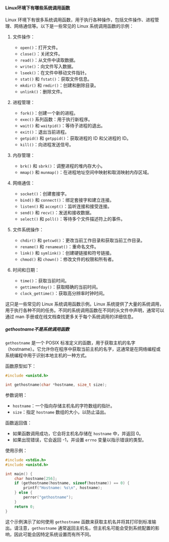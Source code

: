 #### Linux环境下有哪些系统调用函数

Linux 环境下有很多系统调用函数，用于执行各种操作，包括文件操作、进程管理、网络通信等。以下是一些常见的 Linux 系统调用函数的示例：

1. 文件操作：
   - `open()`：打开文件。
   - `close()`：关闭文件。
   - `read()`：从文件中读取数据。
   - `write()`：向文件写入数据。
   - `lseek()`：在文件中移动文件指针。
   - `stat()` 和 `fstat()`：获取文件信息。
   - `mkdir()` 和 `rmdir()`：创建和删除目录。
   - `unlink()`：删除文件。

2. 进程管理：
   - `fork()`：创建一个新的进程。
   - `exec()` 系列函数：用于执行新程序。
   - `wait()` 和 `waitpid()`：等待子进程的退出。
   - `exit()`：退出当前进程。
   - `getpid()` 和 `getppid()`：获取进程的 ID 和父进程的 ID。
   - `kill()`：向进程发送信号。

3. 内存管理：
   - `brk()` 和 `sbrk()`：调整进程的堆内存大小。
   - `mmap()` 和 `munmap()`：在进程地址空间中映射和取消映射内存区域。

4. 网络通信：
   - `socket()`：创建套接字。
   - `bind()` 和 `connect()`：绑定套接字和建立连接。
   - `listen()` 和 `accept()`：监听连接和接受连接。
   - `send()` 和 `recv()`：发送和接收数据。
   - `select()` 和 `poll()`：等待多个文件描述符上的事件。

5. 文件系统操作：
   - `chdir()` 和 `getcwd()`：更改当前工作目录和获取当前工作目录。
   - `rename()` 和 `renameat()`：重命名文件。
   - `link()` 和 `symlink()`：创建硬链接和符号链接。
   - `chmod()` 和 `chown()`：修改文件的权限和所有者。

6. 时间和日期：
   - `time()`：获取当前时间。
   - `gettimeofday()`：获取精确的当前时间。
   - `clock_gettime()`：获取高分辨率时钟时间。

这只是一些常见的 Linux 系统调用函数示例。Linux 系统提供了大量的系统调用，用于执行各种不同的任务。不同的系统调用函数在不同的头文件中声明，通常可以通过 man 手册或在线文档查找更多关于每个系统调用的详细信息。

##### gethostname不是系统调用函数

`gethostname` 是一个 POSIX 标准定义的函数，用于获取主机的名字（hostname）。它允许你在程序中获取当前主机的名字，这通常是在网络编程或系统编程中用于识别本地主机的一种方式。

函数原型如下：

```c
#include <unistd.h>

int gethostname(char *hostname, size_t size);
```

参数说明：

- `hostname`：一个指向存储主机名的字符数组的指针。
- `size`：指定 `hostname` 数组的大小，以防止溢出。

函数返回值：

- 如果函数调用成功，它会将主机名存储在 `hostname` 中，并返回 0。
- 如果出现错误，它会返回 -1，并设置 `errno` 变量以指示错误的类型。

使用示例：

```c
#include <stdio.h>
#include <unistd.h>

int main() {
    char hostname[256];
    if (gethostname(hostname, sizeof(hostname)) == 0) {
        printf("Hostname: %s\n", hostname);
    } else {
        perror("gethostname");
    }
    return 0;
}
```

这个示例演示了如何使用 `gethostname` 函数来获取主机名并将其打印到标准输出。请注意，`gethostname` 通常返回主机名，但主机名可能会受到系统配置的影响，因此可能会因特定系统设置而有所不同。
